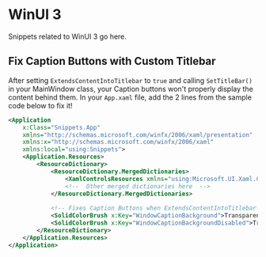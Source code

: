 # WinUI 3

Snippets related to WinUI 3 go here.

## Fix Caption Buttons with Custom Titlebar

After setting `ExtendsContentIntoTitlebar` to `true` and calling `SetTitleBar()` in your MainWindow class, your Caption buttons won't properly display the content behind them. In your `App.xaml` file, add the 2 lines from the sample code below to fix it!

```xml
<Application
    x:Class="Snippets.App"
    xmlns="http://schemas.microsoft.com/winfx/2006/xaml/presentation"
    xmlns:x="http://schemas.microsoft.com/winfx/2006/xaml"
    xmlns:local="using:Snippets">
    <Application.Resources>
        <ResourceDictionary>
            <ResourceDictionary.MergedDictionaries>
                <XamlControlsResources xmlns="using:Microsoft.UI.Xaml.Controls" />
                <!--  Other merged dictionaries here  -->
            </ResourceDictionary.MergedDictionaries>
          
            <!-- Fixes Caption Buttons when ExtendsContentIntoTitlebar = true and SetTitleBar() has been called. -->
            <SolidColorBrush x:Key="WindowCaptionBackground">Transparent</SolidColorBrush>
            <SolidColorBrush x:Key="WindowCaptionBackgroundDisabled">Transparent</SolidColorBrush>
        </ResourceDictionary>
    </Application.Resources>
</Application>
```

